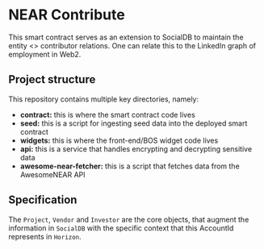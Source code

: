 # NEAR Contribute

This smart contract serves as an extension to SocialDB to maintain the entity <> contributor relations.
One can relate this to the LinkedIn graph of employment in Web2.

## Project structure

This repository contains multiple key directories, namely:

- **contract:** this is where the smart contract code lives
- **seed:** this is a script for ingesting seed data into the deployed smart contract
- **widgets:** this is where the front-end/BOS widget code lives
- **api:** this is a service that handles encrypting and decrypting sensitive data
- **awesome-near-fetcher:** this is a script that fetches data from the AwesomeNEAR API

## Specification

The `Project`, `Vendor` and `Investor` are the core objects, that augment the information in `SocialDB` with the specific context
that this AccountId represents in `Horizon`.
